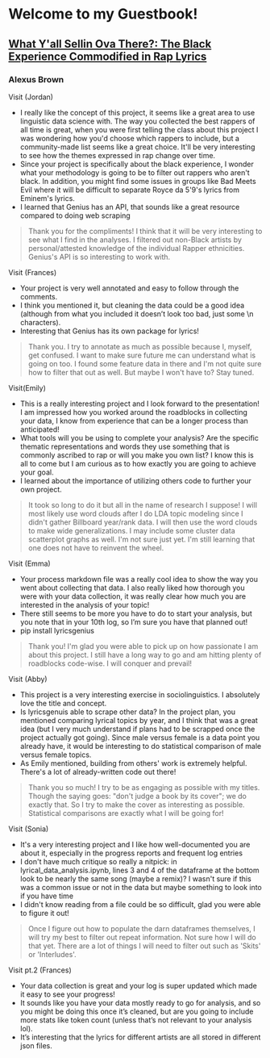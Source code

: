 # Welcome to my Guestbook!
## [What Y'all Sellin Ova There?: The Black Experience Commodified in Rap Lyrics](https://github.com/Data-Science-for-Linguists-2021/Rapper_Topic_Modeling)
### Alexus Brown

Visit (Jordan)
- I really like the concept of this project, it seems like a great area to use linguistic data science with. The way you collected the best rappers of all time is great, when you were first telling the class about this project I was wondering how you'd choose which rappers to include, but a community-made list seems like a great choice. It'll be very interesting to see how the themes expressed in rap change over time.
- Since your project is specifically about the black experience, I wonder what your methodology is going to be to filter out rappers who aren't black. In addition, you might find some issues in groups like Bad Meets Evil where it will be difficult to separate Royce da 5'9's lyrics from Eminem's lyrics.
- I learned that Genius has an API, that sounds like a great resource compared to doing web scraping
> Thank you for the compliments! I think that it will be very interesting to see what I find in the analyses. I filtered out non-Black artists by personal/attested knowledge of the individual Rapper ethnicities. Genius's API is so interesting to work with.

Visit (Frances)
- Your project is very well annotated and easy to follow through the comments.
- I think you mentioned it, but cleaning the data could be a good idea (although from what you included it doesn’t look too bad, just some \n characters).
- Interesting that Genius has its own package for lyrics!
> Thank you. I try to annotate as much as possible because I, myself, get confused. I want to make sure future me can understand what is going on too. I found some feature data in there and I'm not quite sure how to filter that out as well. But maybe I won't have to? Stay tuned.

Visit(Emily)
- This is a really interesting project and I look forward to the presentation! I am impressed how you worked around the roadblocks in collecting your data, I know from experience that can be a longer process than anticipated!
- What tools will you be using to complete your analysis? Are the specific thematic representations and words they use something that is commonly ascribed to rap or will you make you own list? I know this is all to come but I am curious as to how exactly you are going to achieve your goal.
- I learned about the importance of utilizing others code to further your own project.
> It took so long to do it but all in the name of research I suppose! I will most likely use word clouds after I do LDA topic modeling since I didn't gather Billboard year/rank data. I will then use the word clouds to make wide generalizations. I may include some cluster data scatterplot graphs as well. I'm not sure just yet. I'm still learning that one does not have to reinvent the wheel.

Visit (Emma)
- Your process markdown file was a really cool idea to show the way you went about collecting that data. I also really liked how thorough you were with your data collection, it was really clear how much you are interested in the analysis of your topic!
- There still seems to be more you have to do to start your analysis, but you note that in your 10th log, so I’m sure you have that planned out!
- pip install lyricsgenius
> Thank you! I'm glad you were able to pick up on how passionate I am about this project. I still have a long way to go and am hitting plenty of roadblocks code-wise. I will conquer and prevail!

Visit (Abby)
- This project is a very interesting exercise in sociolinguistics.  I absolutely love the title and concept.
- Is lyricsgenuis able to scrape other data?  In the project plan, you mentioned comparing lyrical topics by year, and I think that was a great idea (but I very much understand if plans had to be scrapped once the project actually got going).  Since male versus female is a data point you already have, it would be interesting to do statistical comparison of male versus female topics.
- As Emily mentioned, building from others' work is extremely helpful.  There's a lot of already-written code out there!
> Thank you so much! I try to be as engaging as possible with my titles. Though the saying goes: "don't judge a book by its cover"; we do exactly that. So I try to make the cover as interesting as possible. Statistical comparisons are exactly what I will be going for!

Visit (Sonia)
- It's a very interesting project and I like how well-documented you are about it, especially in the progress reports and frequent log entries
- I don't have much critique so really a nitpick: in lyrical_data_analysis.ipynb, lines 3 and 4 of the dataframe at the bottom look to be nearly the same song (maybe a remix)? I wasn't sure if this was a common issue or not in the data but maybe something to look into if you have time
- I didn't know reading from a file could be so difficult, glad you were able to figure it out!
> Once I figure out how to populate the darn dataframes themselves, I will try my best to filter out repeat information. Not sure how I will do that yet. There are a lot of things I will need to filter out such as 'Skits' or 'Interludes'.

Visit pt.2 (Frances)
- Your data collection is great and your log is super updated which made it easy to see your progress!
- It sounds like you have your data mostly ready to go for analysis, and so you might be doing this once it’s cleaned, but are you going to include more stats like token count (unless that’s not relevant to your analysis lol).
- It’s interesting that the lyrics for different artists are all stored in different json files.
